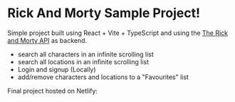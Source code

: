 # Rick And Morty Sample Project!

Simple project built using React + Vite + TypeScript and using the [The Rick and Morty API](https://rickandmortyapi.com/) as backend.

- search all characters in an infinite scrolling list
- search all locations in an infinite scrolling list
- Login and signup (Locally)
- add/remove characters and locations to a "Favourites" list

Final project hosted on Netlify: 